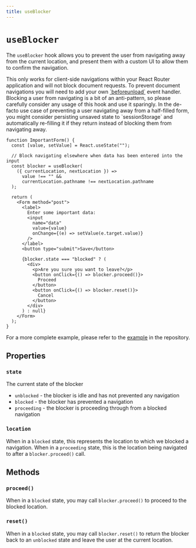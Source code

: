 ```yaml
---
title: useBlocker
---
```


# `useBlocker`

The `useBlocker` hook allows you to prevent the user from navigating away from the current location, and present them with a custom UI to allow them to confirm the navigation.

<docs-info>
This only works for client-side navigations within your React Router application and will not block document requests. To prevent document navigations you will need to add your own <a href="https://developer.mozilla.org/en-US/docs/Web/API/Window/beforeunload_event" target="_blank">`beforeunload`</a> event handler.
</docs-info>

<docs-warning>
Blocking a user from navigating is a bit of an anti-pattern, so please carefully consider any usage of this hook and use it sparingly. In the de-facto use case of preventing a user navigating away from a half-filled form, you might consider persisting unsaved state to `sessionStorage` and automatically re-filling it if they return instead of blocking them from navigating away.
</docs-warning>

```tsx
function ImportantForm() {
  const [value, setValue] = React.useState("");

  // Block navigating elsewhere when data has been entered into the input
  const blocker = useBlocker(
    ({ currentLocation, nextLocation }) =>
      value !== "" &&
      currentLocation.pathname !== nextLocation.pathname
  );

  return (
    <Form method="post">
      <label>
        Enter some important data:
        <input
          name="data"
          value={value}
          onChange={(e) => setValue(e.target.value)}
        />
      </label>
      <button type="submit">Save</button>

      {blocker.state === "blocked" ? (
        <div>
          <p>Are you sure you want to leave?</p>
          <button onClick={() => blocker.proceed()}>
            Proceed
          </button>
          <button onClick={() => blocker.reset()}>
            Cancel
          </button>
        </div>
      ) : null}
    </Form>
  );
}
```

For a more complete example, please refer to the [example][example] in the repository.

## Properties

### `state`

The current state of the blocker

- `unblocked` - the blocker is idle and has not prevented any navigation
- `blocked` - the blocker has prevented a navigation
- `proceeding` - the blocker is proceeding through from a blocked navigation

### `location`

When in a `blocked` state, this represents the location to which we blocked a navigation. When in a `proceeding` state, this is the location being navigated to after a `blocker.proceed()` call.

## Methods

### `proceed()`

When in a `blocked` state, you may call `blocker.proceed()` to proceed to the blocked location.

### `reset()`

When in a `blocked` state, you may call `blocker.reset()` to return the blocker back to an `unblocked` state and leave the user at the current location.

[example]: https://github.com/remix-run/react-router/tree/main/examples/navigation-blocking
